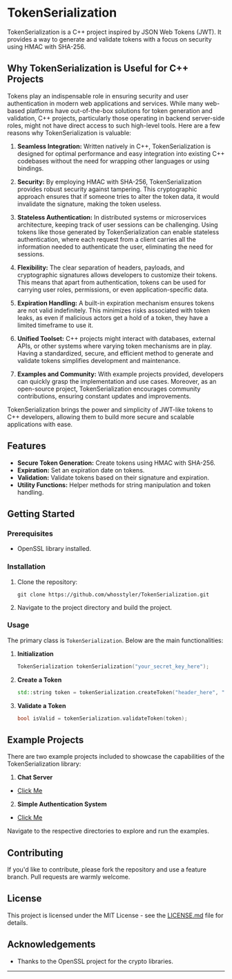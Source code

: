 # TokenSerialization

TokenSerialization is a C++ project inspired by JSON Web Tokens (JWT). It provides a way to generate and validate tokens with a focus on security using HMAC with SHA-256.


## Why TokenSerialization is Useful for C++ Projects

Tokens play an indispensable role in ensuring security and user authentication in modern web applications and services. While many web-based platforms have out-of-the-box solutions for token generation and validation, C++ projects, particularly those operating in backend server-side roles, might not have direct access to such high-level tools. Here are a few reasons why TokenSerialization is valuable:

1. **Seamless Integration:** Written natively in C++, TokenSerialization is designed for optimal performance and easy integration into existing C++ codebases without the need for wrapping other languages or using bindings.

2. **Security:** By employing HMAC with SHA-256, TokenSerialization provides robust security against tampering. This cryptographic approach ensures that if someone tries to alter the token data, it would invalidate the signature, making the token useless.

3. **Stateless Authentication:** In distributed systems or microservices architecture, keeping track of user sessions can be challenging. Using tokens like those generated by TokenSerialization can enable stateless authentication, where each request from a client carries all the information needed to authenticate the user, eliminating the need for sessions.

4. **Flexibility:** The clear separation of headers, payloads, and cryptographic signatures allows developers to customize their tokens. This means that apart from authentication, tokens can be used for carrying user roles, permissions, or even application-specific data.

5. **Expiration Handling:** A built-in expiration mechanism ensures tokens are not valid indefinitely. This minimizes risks associated with token leaks, as even if malicious actors get a hold of a token, they have a limited timeframe to use it.

6. **Unified Toolset:** C++ projects might interact with databases, external APIs, or other systems where varying token mechanisms are in play. Having a standardized, secure, and efficient method to generate and validate tokens simplifies development and maintenance.

7. **Examples and Community:** With example projects provided, developers can quickly grasp the implementation and use cases. Moreover, as an open-source project, TokenSerialization encourages community contributions, ensuring constant updates and improvements.

TokenSerialization brings the power and simplicity of JWT-like tokens to C++ developers, allowing them to build more secure and scalable applications with ease.

## Features

- **Secure Token Generation:** Create tokens using HMAC with SHA-256.
- **Expiration:** Set an expiration date on tokens.
- **Validation:** Validate tokens based on their signature and expiration.
- **Utility Functions:** Helper methods for string manipulation and token handling.

## Getting Started

### Prerequisites

- OpenSSL library installed.

### Installation

1. Clone the repository:
   ```
   git clone https://github.com/whosstyler/TokenSerialization.git
   ```

2. Navigate to the project directory and build the project.

### Usage

The primary class is `TokenSerialization`. Below are the main functionalities:

1. **Initialization**
   ```cpp
   TokenSerialization tokenSerialization("your_secret_key_here");
   ```

2. **Create a Token**
   ```cpp
   std::string token = tokenSerialization.createToken("header_here", "payload_here", expiration_time_point);
   ```

3. **Validate a Token**
   ```cpp
   bool isValid = tokenSerialization.validateToken(token);
   ```

## Example Projects

There are two example projects included to showcase the capabilities of the TokenSerialization library:

1. **Chat Server**
- [Click Me](./TokenSerialization/Examples/ChatServer)

2. **Simple Authentication System**
- [Click Me](./TokenSerialization/Examples/SimpleAuthSystem)

Navigate to the respective directories to explore and run the examples.

## Contributing

If you'd like to contribute, please fork the repository and use a feature branch. Pull requests are warmly welcome.

## License

This project is licensed under the MIT License - see the [LICENSE.md](LICENSE.md) file for details.

## Acknowledgements

- Thanks to the OpenSSL project for the crypto libraries.

---